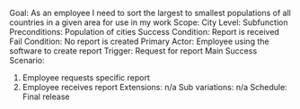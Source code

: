 Goal: As an employee I need to sort the largest to smallest populations of all countries in a given area for use in my work
Scope: City
Level: Subfunction
Preconditions: Population of cities
Success Condition: Report is received
Fail Condition: No report is created
Primary Actor: Employee using the software to create report
Trigger: Request for report
Main Success Scenario:
1. Employee requests specific report
2. Employee receives report
Extensions: n/a
Sub variations: n/a
Schedule: Final release
